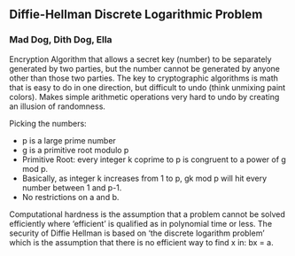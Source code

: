 ## Diffie-Hellman Discrete Logarithmic Problem
### Mad Dog, Dith Dog, Ella
Encryption Algorithm that allows a secret key (number) to be separately generated by two parties, but the number cannot be generated by anyone other than those two parties. The key to cryptographic algorithms is math that is easy to do in one direction, but difficult to undo (think unmixing paint colors). Makes simple arithmetic operations very hard to undo by creating an illusion of randomness.

Picking the numbers:
* p is a large prime number
* g is a primitive root modulo p
* Primitive Root: every integer k coprime to p is congruent to a power of g mod p. 
* Basically, as integer k increases from 1 to p, gk mod p will hit every number between 1 and p-1.
* No restrictions on a and b.

Computational hardness is the assumption that a problem cannot be solved efficiently where ‘efficient’ is qualified as in polynomial time or less. The security of Diffie Hellman is based on ‘the discrete logarithm problem’ which is the assumption that there is no efficient way to find x in: bx = a.

